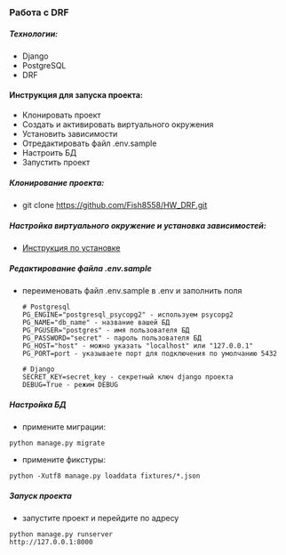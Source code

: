 ### Работа с DRF 

##### Технологии:
- Django
- PostgreSQL
- DRF


#### Инструкция для запуска проекта:
- Клонировать проект
- Создать и активировать виртуального окружения
- Установить зависимости
- Отредактировать файл .env.sample
- Настроить БД
- Запустить проект


##### Клонирование проекта:
- git clone https://github.com/Fish8558/HW_DRF.git

##### Настройка виртуального окружение и установка зависимостей:
- [Инструкция по установке](https://sky.pro/media/kak-sozdat-virtualnoe-okruzhenie-python/)

##### Редактирование файла .env.sample
- переименовать файл .env.sample в .env и заполнить поля
    ```text
    # Postgresql
    PG_ENGINE="postgresql_psycopg2" - используем psycopg2
    PG_NAME="db_name" - название вашей БД
    PG_PGUSER="postgres" - имя пользователя БД
    PG_PASSWORD="secret" - пароль пользователя БД
    PG_HOST="host" - можно указать "localhost" или "127.0.0.1"
    PG_PORT=port - указываете порт для подключения по умолчанию 5432
    
    # Django
    SECRET_KEY=secret_key - секретный ключ django проекта
    DEBUG=True - режим DEBUG
    ```


##### Настройка БД
- примените миграции:
```text
python manage.py migrate
```
- примените фикстуры:
```text
python -Xutf8 manage.py loaddata fixtures/*.json
```

##### Запуск проекта
- запустите проект и перейдите по адресу
```text
python manage.py runserver
http://127.0.0.1:8000
```